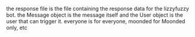 the response file is the file containing the response data for the lizzyfuzzy bot. 
the Message object is the message itself and the User object is the user that can trigger it.
everyone is for everyone, moonded for Moonded only, etc
